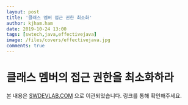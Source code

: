 ```yaml
---
layout: post
title: '클래스 멤버 접근 권한 최소화'
author: kjham.ham
date: 2019-10-24 13:00
tags: [swtech,java,effectivejava]
image: /files/covers/effectivejava.jpg
comments: true
---
```


# 클래스 멤버의 접근 권한을 최소화하라

본 내용은 [SWDEVLAB.COM](https://swdevlab.com/81) 으로 이관되었습니다.
링크를 통해 확인해주세요.